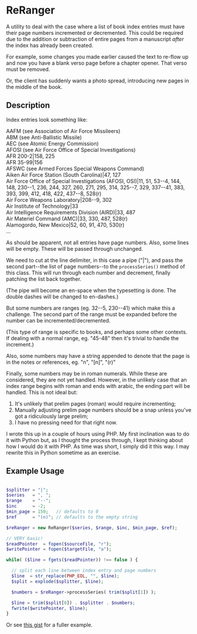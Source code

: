 # ReRanger

A utility to deal with the case where a list of book index entries must have their page numbers incremented or decremented. This could be required due to the addition or subtraction of entire pages from a manuscript _after_ the index has already been created.

For example, some changes you made earlier caused the text to re-flow up and now you have a blank verso page before a chapter opener. That verso must be removed.

Or, the client has suddenly wants a photo spread, introducing new pages in the middle
of the book.

## Description

Index entries look something like:

AAFM (see Association of Air Force Missileers)  
ABM (see Anti-Ballistic Missile)  
AEC (see Atomic Energy Commission)  
AFOSI (see Air Force Office of Special Investigations)  
AFR 200-2|158, 225  
AFR 35-99|156  
AFSWC (see Armed Forces Special Weapons Command)  
Aiken Air Force Station (South Carolina)|47, 127  
Air Force Office of Special Investigations (AFOSI, OSI)|11, 51, 53--4, 144,  
148, 230--1, 236, 244, 327, 260, 271, 295, 314, 325--7, 329, 337--41, 383,  
393, 399, 412, 418, 422, 437--8, 528(r)  
Air Force Weapons Laboratory|208--9, 302  
Air Institute of Technology|33  
Air Intelligence Requirements Division (AIRD)|33, 487  
Air Materiel Command (AMC)|33, 330, 487, 528(r)  
Alamogordo, New Mexico|52, 60, 91, 470, 530(r)  
...  

As should be apparent, not all entries have page numbers. Also, some lines
will be empty. These will be passed through unchanged.

We need to cut at the line delimiter, in this case a pipe ("|"), and pass the
second part--the list of page numbers--to the `processSeries()` method of this
class. This will run through each number and decrement, finally patching the
list back together.

(The pipe will become an en-space when the typesetting is done. The double
dashes will be changed to en-dashes.)

But some numbers are ranges (eg. 32--5, 230--41) which make this a challenge.
The second part of the range must be expanded before the number can be
incremented/decremented.

(This type of range is specific to books, and perhaps some other contexts.
If dealing with a normal range, eg. "45-48" then it's trivial to handle the
increment.)

Also, some numbers may have a string appended to denote that the page is in the
notes or references, eg. "n", "[n]", "(r)"

Finally, some numbers may be in roman numerals. While these are considered,
they are not yet handled. However, in the unlikely case that an index range
begins with roman and ends with arabic, the ending part will be handled. This
is not ideal but:

1. It's unlikely that prelim pages (roman) would require incrementing;
2. Manually adjusting prelim page numbers should be a snap unless you've got a ridiculously large prelim;
3. I have no pressing need for that right now.

I wrote this up in a couple of hours using PHP. My first inclination was
to do it with Python but, as I thought the process through, I kept thinking
about how I would do it with PHP. As time was short, I simply did it this way.
I may rewrite this in Python sometime as an exercise.



## Example Usage

```php

$splitter = "|";
$series   = ", ";
$range    = "--";
$inc      = -2;
$min_page = 150;   // defaults to 0
$ref      = "(n)"; // defaults to the empty string

$reRanger = new ReRanger($series, $range, $inc, $min_page, $ref);

// VERY basic!
$readPointer  = fopen($sourceFile, "r");
$writePointer = fopen($targetFile, "a");

while( ($line = fgets($readPointer)) !== false ) {

  // split each line between index entry and page numbers
  $line  = str_replace(PHP_EOL, "", $line);
  $split = explode($splitter, $line);

  $numbers = $reRanger->processSeries( trim($split[1]) );

  $line = trim($split[0]) . $splitter . $numbers;
  fwrite($writePointer, $line);
}
```

Or see [this gist](https://gist.github.com/brianally/67fda7e0ed40f71e5c4a003c7686acf9) for a fuller example.
